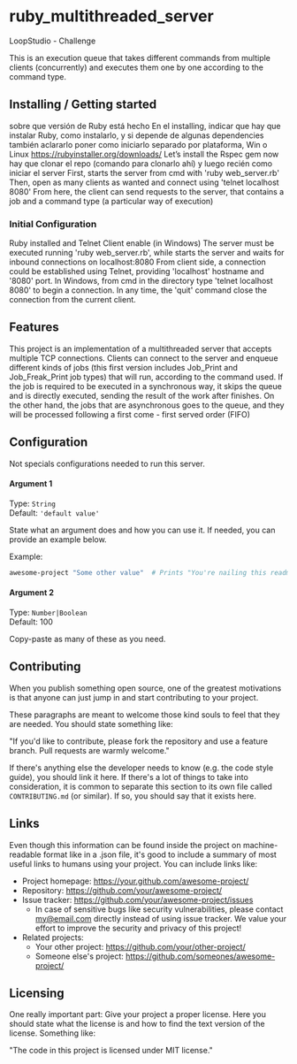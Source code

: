 # ruby_multithreaded_server
LoopStudio - Challenge

This is an execution queue that takes different commands from multiple clients (concurrently) and executes them one by one according to the command type. 

## Installing / Getting started
sobre que versión de Ruby está hecho
En el installing, indicar que hay que instalar Ruby, como instalarlo, y si depende de algunas dependencies también aclararlo
poner como iniciarlo separado por plataforma, Win o Linux
https://rubyinstaller.org/downloads/
Let’s install the Rspec gem now
hay que clonar el repo (comando para clonarlo ahí) y luego recién como iniciar el server
First, starts the server from cmd with 'ruby web_server.rb'
Then, open as many clients as wanted and connect using 'telnet localhost 8080'
From here, the client can send requests to the server, that contains a job and a command type (a particular way of execution)

### Initial Configuration

Ruby installed and Telnet Client enable (in Windows)
The server must be executed running 'ruby web_server.rb', while starts the server and waits for inbound connections on localhost:8080
From client side, a connection could be established using Telnet, providing 'localhost' hostname and '8080' port. In Windows, from cmd in the directory type 'telnet localhost 8080' to begin a connection. In any time, the 'quit' command close the connection from the current client.

## Features

This project is an implementation of a multithreaded server that accepts multiple TCP connections. Clients can connect to the server and enqueue different kinds of jobs (this first version includes Job_Print and Job_Freak_Print job types) that will run, according to the command used. If the job is required to be executed in a synchronous way, it skips the queue and is directly executed, sending the result of the work after finishes. On the other hand, the jobs that are asynchronous goes to the queue, and they will be processed following a first come - first served order (FIFO)

## Configuration

Not specials configurations needed to run this server.

#### Argument 1
Type: `String`  
Default: `'default value'`

State what an argument does and how you can use it. If needed, you can provide
an example below.

Example:
```bash
awesome-project "Some other value"  # Prints "You're nailing this readme!"
```

#### Argument 2
Type: `Number|Boolean`  
Default: 100

Copy-paste as many of these as you need.

## Contributing

When you publish something open source, one of the greatest motivations is that
anyone can just jump in and start contributing to your project.

These paragraphs are meant to welcome those kind souls to feel that they are
needed. You should state something like:

"If you'd like to contribute, please fork the repository and use a feature
branch. Pull requests are warmly welcome."

If there's anything else the developer needs to know (e.g. the code style
guide), you should link it here. If there's a lot of things to take into
consideration, it is common to separate this section to its own file called
`CONTRIBUTING.md` (or similar). If so, you should say that it exists here.

## Links

Even though this information can be found inside the project on machine-readable
format like in a .json file, it's good to include a summary of most useful
links to humans using your project. You can include links like:

- Project homepage: https://your.github.com/awesome-project/
- Repository: https://github.com/your/awesome-project/
- Issue tracker: https://github.com/your/awesome-project/issues
  - In case of sensitive bugs like security vulnerabilities, please contact
    my@email.com directly instead of using issue tracker. We value your effort
    to improve the security and privacy of this project!
- Related projects:
  - Your other project: https://github.com/your/other-project/
  - Someone else's project: https://github.com/someones/awesome-project/


## Licensing

One really important part: Give your project a proper license. Here you should
state what the license is and how to find the text version of the license.
Something like:

"The code in this project is licensed under MIT license."
